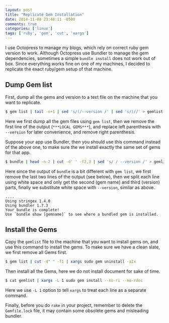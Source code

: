 ```yaml
---
layout: post
title: "Replicate Gem Installation"
date: 2014-11-08 23:48:11 -0500
comments: true
categories: ['linux']
tags: ['ruby', 'gem', 'cut', 'xargs']
---
```


I use Octopress to manage my blogs, which rely on correct ruby gem version to
work. Although Octopress use Bundler to manage the gem dependencies, sometimes a
simple `bundle install` does not work out of box. Since everything works fine on
one of my machines, I decided to replicate the exact ruby/gem setup of that
machine.

<!--more-->

## Dump Gem list

First, dump all the gems and version to a text file on the machine that you want
to replicate.

```bash
$ gem list | tail -n+1 | sed 's/(/--version /' | sed 's/)//' > gemlist
```

Here we first dump all the gem files using `gem list`, then we remove the first
line of the output (`***LOCAL GEMS***`), and replace left parenthesis with
`--version` for later convenience, and remove right parenthesis.

Suppose your app use Bundler, then you should use this command instead
of the above one, to make sure the we install exactly the same set of gems for
that app.


```bash
$ bundle | head -n-2 | cut -d' ' -f2,3 | sed 's/ / --version /' > gemlist
```

Here since the output of `bundle` is a bit different with `gem list`, we first
remove the last two lines of the output (see below), then we split each line
using white space and only get the second (gem name) and third (version) parts,
finally we substitute white space with `--version`, similar as above.

```
....
Using stringex 1.4.0
Using bundler 1.7.3
Your bundle is complete!
Use `bundle show [gemname]` to see where a bundled gem is installed.
```

## Install the Gems

Copy the `gemlist` file to the machine that you want to install gems on, and use
this command to install the gems. To make sure we have a clean slate, we first
remove all Gems first.

```bash
$ gem list | cut -d" " -f1 | xargs sudo gem uninstall -aIx
```

Then install all the Gems, here we do not install document for sake of time.

```bash
$ cat gemlist | xargs -L 1 sudo gem install --no-ri --no-rdoc
```

Here we use `-L 1` option to tell `xargs` to treat each line as a separate
command.

Finally, before you do `rake` in your project, remember to delete the
`Gemfile.lock` file, it may contain some obsolete gems and misleading bundler.
